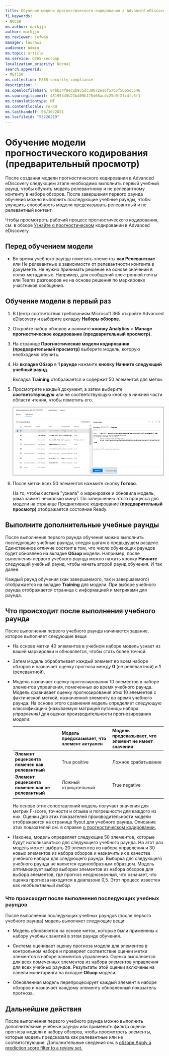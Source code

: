 ```yaml
---
title: Обучение модели прогностического кодирования в Advanced eDiscovery
f1.keywords:
- NOCSH
ms.author: markjjo
author: markjjo
ms.reviewer: jefwan
manager: laurawi
audience: Admin
ms.topic: article
ms.service: O365-seccomp
localization_priority: Normal
search.appverid:
- MET150
ms.collection: M365-security-compliance
description: ''
ms.openlocfilehash: 84bb34f8ec1b935dc30072e16f57b5f5665c3546
ms.sourcegitcommit: 48195345b21b409b175d68acdc25d9f2fc4fc5f1
ms.translationtype: MT
ms.contentlocale: ru-RU
ms.lasthandoff: 06/30/2021
ms.locfileid: "53226219"
---
```

# <a name="train-a-predictive-coding-model-preview"></a>Обучение модели прогностического кодирования (предварительный просмотр)

После создания модели прогностического кодирования в Advanced eDiscovery следующем этапе необходимо выполнить первый учебный раунд, чтобы обучить модель релевантному и не релевантному контенту в наборе обзоров. После завершения первого раунда обучения можно выполнить последующие учебные раунды, чтобы улучшить способность модели предсказывать релевантный и не релевантный контент.

Чтобы просмотреть рабочий процесс прогностического кодирования, см. в обзоре [Узнайте о прогностическом](predictive-coding-overview.md#the-predictive-coding-workflow) кодировании в Advanced eDiscovery

## <a name="before-you-train-a-model"></a>Перед обучением модели

- Во время учебного раунда пометить элементы **как Релевантные** или Не релевантные в зависимости от релевантности контента в документе.  Не нужно принимать решение на основе значений в полях метаданных. Например, для сообщений электронной почты или Teams разговоров не на основе решения по маркировке участников сообщения.

## <a name="train-a-model-for-the-first-time"></a>Обучение модели в первый раз

1. В Центр соответствия требованиям Microsoft 365 откройте Advanced eDiscovery и выберите вкладку **Наборы обзоров.**

2. Откройте набор обзоров и нажмите **кнопку Analytics**  >  **Manage прогностическое кодирование (предварительный просмотр).**

3. На странице **Прогностические модели кодирования (предварительный просмотр)** выберите модель, которую необходимо обучить.

4. На **вкладке Обзор** в **1 раунде** нажмите **кнопку Начните следующий учебный раунд.**

   Вкладка **Training** отображается и содержит 50 элементов для метки.

5. Просмотрите каждый документ,  а затем выберите **соответствующую** или не соответствующую кнопку в нижней части области чтения, чтобы пометить его.

   ![Пометить каждый документ как релевантный или не соответствующий](..\media\TrainModel1.png)

6. После метки всех 50 элементов нажмите кнопку **Готово**.

    На то, чтобы система "узнала" о маркировке и обновила модель, уйма займет несколько минут. По завершению этого процесса  для модели на странице Предиктивное кодирование **(предварительный просмотр)** отображается состояние Ready.

## <a name="perform-additional-training-rounds"></a>Выполните дополнительные учебные раунды

После выполнения первого раунда обучения можно выполнить последующие учебные раунды, следуя шагам в предыдущем разделе. Единственное отличие состоит в том, что число обучающих раундов будет обновлено на вкладке **Обзор** модели. Например, после выполнения первого учебного раунда можно нажать кнопку **Начните** следующий учебный раунд, чтобы начать второй раунд обучения. И так далее.

Каждый раунд обучения (как завершаемого, так и завершаемого) отображается на вкладке **Training** для модели. При выборе учебного раунда отображается страница с информацией и метриками для раунда.

## <a name="what-happens-after-you-perform-a-training-round"></a>Что происходит после выполнения учебного раунда

После выполнения первого учебного раунда начинается задание, которое выполняет следующие вещи:

- На основе метки 40 элементов в учебном наборе модель узнает из вашей маркировки и обновляется, чтобы стать более точной.

- Затем модель обрабатывает каждый элемент во всем наборе обзоров и назначает оценку прогноза между **0** (не релевантной) и **1** (релевантной).

- Модель назначает оценку прогнозирования 10 элементов в наборе элементов управления, помеченных во время учебного раунда. Модель сравнивает оценку прогнозирования этих 10 элементов с фактической меткой, назначенной элементу во время учебного раунда. На основе этого сравнения модель определяет следующую классификацию (называемую матрицей путаницы набора *управления)* для оценки производительности прогнозирования модели:

  |          |Модель предсказывает, что элемент актуален |Модель предсказывает, что элемент не имеет значения |
  |:---------|:---------|:---------|
  |**Элемент рецензента помечен как релевантный**| True positive| Ложное срабатывание |
  |**Элемент рецензента помечен как не релевантный**| Ложный отрицательный |True negative |
  ||||

  На основе этих сопоставлений модель получает значения для метрик F-score, точности и отзыва и погрешности для каждого из них. Оценки для этих показателей производительности модели отображаются на странице flyout для учебного раунда. Описание этих показателей см. в справке [о прогностическом кодировании.](predictive-coding-reference.md)

- Наконец, модель определяет следующие 50 элементов, которые будут использоваться для следующего учебного раунда. На этот раз модель может выбрать 20 элементов из набора управления и 30 новых элементов из набора обзоров и назначить их в качестве учебного набора для следующего раунда. Выборка для следующего учебного раунда не является единообразным образцом. Модель оптимизирует выбор выборки элементов из набора обзоров для выбора элементов, где прогноз неоднозначный, что означает, что оценка прогноза находится в диапазоне 0,5. Этот процесс известен как *необъективный выбор.*

### <a name="what-happens-after-you-perform-subsequent-training-rounds"></a>Что происходит после выполнения последующих учебных раундов

После выполнения последующих учебных раундов (после первого учебного раунда) модель выполняет следующие вещи:

- Модель обновляется на основе меток, которые были применены к набору учебных занятий в этом раунде обучения.

- Система оценивает оценку прогноза модели для элементов в контрольном наборе и проверяет соответствие оценки метки элементов в наборе элементов управления. Оценка выполняется для всех помеченных элементов из набора элементов управления для всех учебных раундов. Результаты этой оценки включены на панели мониторинга на вкладке **Обзор** модели.

- Обновленная модель перепроцесирует каждый элемент в наборе обзоров и назначает каждому элементу обновленный показатель прогноза.

## <a name="next-steps"></a>Дальнейшие действия

После выполнения первого учебного раунда можно выполнить дополнительные учебные раунды или применить фильтр оценки прогноза модели к набору обзоров, чтобы просмотреть элементы, которые модель предсказала как релевантные или не соответствующие. Дополнительные сведения см. в [обзоре Apply a prediction score filter to a review set.](predictive-coding-apply-prediction-filter.md)
